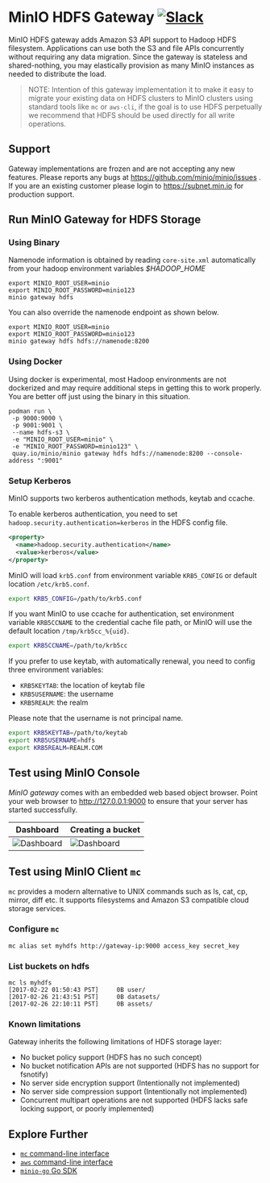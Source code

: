 # MinIO HDFS Gateway [![Slack](https://slack.minio.io/slack?type=svg)](https://slack.minio.io)

MinIO HDFS gateway adds Amazon S3 API support to Hadoop HDFS filesystem. Applications can use both the S3 and file APIs concurrently without requiring any data migration. Since the gateway is stateless and shared-nothing, you may elastically provision as many MinIO instances as needed to distribute the load.

> NOTE: Intention of this gateway implementation it to make it easy to migrate your existing data on HDFS clusters to MinIO clusters using standard tools like `mc` or `aws-cli`, if the goal is to use HDFS perpetually we recommend that HDFS should be used directly for all write operations.

## Support

Gateway implementations are frozen and are not accepting any new features. Please reports any bugs at <https://github.com/minio/minio/issues> . If you are an existing customer please login to <https://subnet.min.io> for production support.

## Run MinIO Gateway for HDFS Storage

### Using Binary

Namenode information is obtained by reading `core-site.xml` automatically from your hadoop environment variables *$HADOOP_HOME*

```
export MINIO_ROOT_USER=minio
export MINIO_ROOT_PASSWORD=minio123
minio gateway hdfs
```

You can also override the namenode endpoint as shown below.

```
export MINIO_ROOT_USER=minio
export MINIO_ROOT_PASSWORD=minio123
minio gateway hdfs hdfs://namenode:8200
```

### Using Docker

Using docker is experimental, most Hadoop environments are not dockerized and may require additional steps in getting this to work properly. You are better off just using the binary in this situation.

```
podman run \
 -p 9000:9000 \
 -p 9001:9001 \
 --name hdfs-s3 \
 -e "MINIO_ROOT_USER=minio" \
 -e "MINIO_ROOT_PASSWORD=minio123" \
 quay.io/minio/minio gateway hdfs hdfs://namenode:8200 --console-address ":9001"
```

### Setup Kerberos

MinIO supports two kerberos authentication methods, keytab and ccache.

To enable kerberos authentication, you need to set `hadoop.security.authentication=kerberos` in the HDFS config file.

```xml
<property>
  <name>hadoop.security.authentication</name>
  <value>kerberos</value>
</property>
```

MinIO will load `krb5.conf` from environment variable `KRB5_CONFIG` or default location `/etc/krb5.conf`.

```sh
export KRB5_CONFIG=/path/to/krb5.conf
```

If you want MinIO to use ccache for authentication, set environment variable `KRB5CCNAME` to the credential cache file path,
or MinIO will use the default location `/tmp/krb5cc_%{uid}`.

```sh
export KRB5CCNAME=/path/to/krb5cc
```

If you prefer to use keytab, with automatically renewal, you need to config three environment variables:

- `KRB5KEYTAB`: the location of keytab file
- `KRB5USERNAME`: the username
- `KRB5REALM`: the realm

Please note that the username is not principal name.

```sh
export KRB5KEYTAB=/path/to/keytab
export KRB5USERNAME=hdfs
export KRB5REALM=REALM.COM
```

## Test using MinIO Console

*MinIO gateway* comes with an embedded web based object browser. Point your web browser to <http://127.0.0.1:9000> to ensure that your server has started successfully.

| Dashboard                                                                                   | Creating a bucket                                                                           |
| -------------                                                                               | -------------                                                                               |
| ![Dashboard](https://github.com/minio/minio/blob/master/docs/screenshots/pic1.png?raw=true) | ![Dashboard](https://github.com/minio/minio/blob/master/docs/screenshots/pic2.png?raw=true) |

## Test using MinIO Client `mc`

`mc` provides a modern alternative to UNIX commands such as ls, cat, cp, mirror, diff etc. It supports filesystems and Amazon S3 compatible cloud storage services.

### Configure `mc`

```
mc alias set myhdfs http://gateway-ip:9000 access_key secret_key
```

### List buckets on hdfs

```
mc ls myhdfs
[2017-02-22 01:50:43 PST]     0B user/
[2017-02-26 21:43:51 PST]     0B datasets/
[2017-02-26 22:10:11 PST]     0B assets/
```

### Known limitations

Gateway inherits the following limitations of HDFS storage layer:

- No bucket policy support (HDFS has no such concept)
- No bucket notification APIs are not supported (HDFS has no support for fsnotify)
- No server side encryption support (Intentionally not implemented)
- No server side compression support (Intentionally not implemented)
- Concurrent multipart operations are not supported (HDFS lacks safe locking support, or poorly implemented)

## Explore Further

- [`mc` command-line interface](https://docs.minio.io/docs/minio-client-quickstart-guide)
- [`aws` command-line interface](https://docs.minio.io/docs/aws-cli-with-minio)
- [`minio-go` Go SDK](https://docs.minio.io/docs/golang-client-quickstart-guide)
